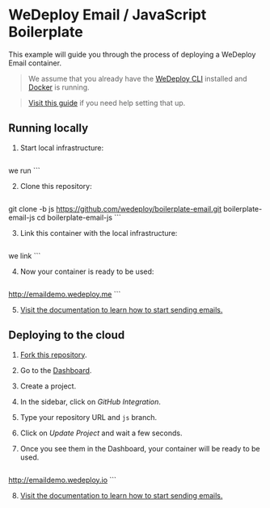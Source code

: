 # WeDeploy Email / JavaScript Boilerplate

This example will guide you through the process of deploying a WeDeploy Email container.

> We assume that you already have the [WeDeploy CLI](https://github.com/wedeploy/cli) installed and [Docker](https://docs.docker.com/docker-for-mac/) is running.

> [Visit this guide](#) if you need help setting that up.

## Running locally

1. Start local infrastructure:

	```sh
we run
	```

2. Clone this repository:

	```sh
git clone -b js https://github.com/wedeploy/boilerplate-email.git boilerplate-email-js
cd boilerplate-email-js
	```

3. Link this container with the local infrastructure:

	```sh
we link
	```

4. Now your container is ready to be used:

	```
http://emaildemo.wedeploy.me
	```

5. [Visit the documentation to learn how to start sending emails.](#)

## Deploying to the cloud

1. [Fork this repository](https://github.com/wedeploy/boilerplate-email/fork).
2. Go to the [Dashboard](http://dashboard.wedeploy.io).
3. Create a project.
4. In the sidebar, click on *GitHub Integration*.
5. Type your repository URL and `js` branch.
6. Click on *Update Project* and wait a few seconds.
7. Once you see them in the Dashboard, your container will be ready to be used.

	```
http://emaildemo.wedeploy.io
	```

8. [Visit the documentation to learn how to start sending emails.](#)